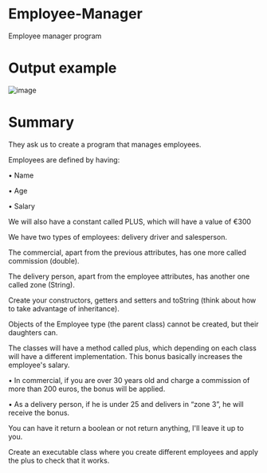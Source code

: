 # Employee-Manager

Employee manager program

# Output example

![image](https://github.com/lgomezruiz/Employee-Manager/assets/97950503/33ac7049-9433-4968-bbf0-71480a79ecf6)

# Summary

They ask us to create a program that manages employees.

Employees are defined by having:

• Name

• Age

• Salary

We will also have a constant called PLUS, which will have a value of €300

We have two types of employees: delivery driver and salesperson.

The commercial, apart from the previous attributes, has one more called commission (double).

The delivery person, apart from the employee attributes, has another one called zone (String).

Create your constructors, getters and setters and toString (think about how to take advantage of inheritance).

Objects of the Employee type (the parent class) cannot be created, but their daughters can.

The classes will have a method called plus, which depending on each class will have a different implementation. This bonus basically increases the employee's salary.

• In commercial, if you are over 30 years old and charge a commission of more than 200 euros, the bonus will be applied.

• As a delivery person, if he is under 25 and delivers in “zone 3”, he will receive the bonus.

You can have it return a boolean or not return anything, I'll leave it up to you.

Create an executable class where you create different employees and apply the plus to check that it works.
